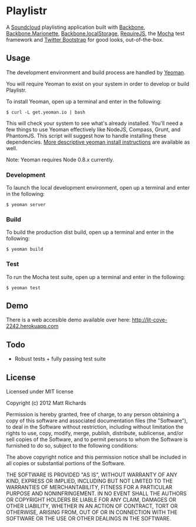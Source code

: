 # Playlistr
A [Soundcloud](http://www.soundcloud.com) playlisting application built with [Backbone](http://www.google.co.uk/url?sa=t&rct=j&q=&esrc=s&source=web&cd=1&cad=rja&ved=0CCIQFjAA&url=http%3A%2F%2Fbackbonejs.org%2F&ei=mW2aUNfLJcfRhAfW1YCoAQ&usg=AFQjCNEQiFXPSOG9TaqO8NIjr09_aBVI1w), [Backbone.Marionette](https://github.com/marionettejs/backbone.marionette), [Backbone.localStorage](https://github.com/jeromegn/Backbone.localStorage), [RequireJS](http://http://requirejs.org/), the [Mocha](http://visionmedia.github.com/mocha/) test framework and  [Twitter Bootstrap](http://twitter.github.com/bootstrap/) for good looks, out-of-the-box.


## Usage

The development environment and build process are handled by [Yeoman](http://yeoman.io).

You will require Yeoman to exist on your system in order to develop or build Playlistr.

To install Yeoman, open up a terminal and enter in the following:

	$ curl -L get.yeoman.io | bash

This will check your system to see what's already installed. You'll need a few things to use Yeoman effectively like NodeJS, Compass, Grunt, and PhantomJS. This script will suggest how to handle installing these dependencies. [More descriptive yeoman install instructions](https://github.com/yeoman/yeoman/wiki/Manual-Install) are available as well.

Note: Yeoman requires Node 0.8.x currently.

### Development

To launch the local development environment, open up a terminal and enter in the following:

	$ yeoman server
	
### Build

To build the production dist build, open up a terminal and enter in the following:

	$ yeoman build
	
	
### Test

To run the Mocha test suite, open up a terminal and enter in the following:

	$ yeoman test
	
## Demo

There is a web accesible demo available over here: [http://lit-cove-2242.herokuapp.com ](http://lit-cove-2242.herokuapp.com)

## Todo

* Robust tests + fully passing test suite

## License

Licensed under MIT license

Copyright (c) 2012 Matt Richards

Permission is hereby granted, free of charge, to any person obtaining a copy of this software and associated documentation files (the "Software"), to deal in the Software without restriction, including without limitation the rights to use, copy, modify, merge, publish, distribute, sublicense, and/or sell copies of the Software, and to permit persons to whom the Software is furnished to do so, subject to the following conditions:

The above copyright notice and this permission notice shall be included in all copies or substantial portions of the Software.

THE SOFTWARE IS PROVIDED "AS IS", WITHOUT WARRANTY OF ANY KIND, EXPRESS OR IMPLIED, INCLUDING BUT NOT LIMITED TO THE WARRANTIES OF MERCHANTABILITY, FITNESS FOR A PARTICULAR PURPOSE AND NONINFRINGEMENT. IN NO EVENT SHALL THE AUTHORS OR COPYRIGHT HOLDERS BE LIABLE FOR ANY CLAIM, DAMAGES OR OTHER LIABILITY, WHETHER IN AN ACTION OF CONTRACT, TORT OR OTHERWISE, ARISING FROM, OUT OF OR IN CONNECTION WITH THE SOFTWARE OR THE USE OR OTHER DEALINGS IN THE SOFTWARE.
	
	



	




